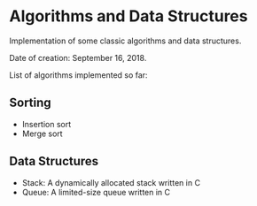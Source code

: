 # Algorithms and Data Structures

Implementation of some classic algorithms and data structures.

Date of creation: September 16, 2018.

List of algorithms implemented so far:

## Sorting
- Insertion sort
- Merge sort

## Data Structures
- Stack: A dynamically allocated stack written in C
- Queue: A limited-size queue written in C
